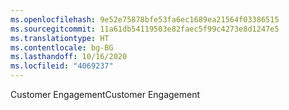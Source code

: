 ```yaml
---
ms.openlocfilehash: 9e52e75878bfe53fa6ec1689ea21564f03386515
ms.sourcegitcommit: 11a61db54119503e82faec5f99c4273e8d1247e5
ms.translationtype: HT
ms.contentlocale: bg-BG
ms.lasthandoff: 10/16/2020
ms.locfileid: "4069237"
---
```

<span data-ttu-id="dc4d5-101">Customer Engagement</span><span class="sxs-lookup"><span data-stu-id="dc4d5-101">Customer Engagement</span></span>